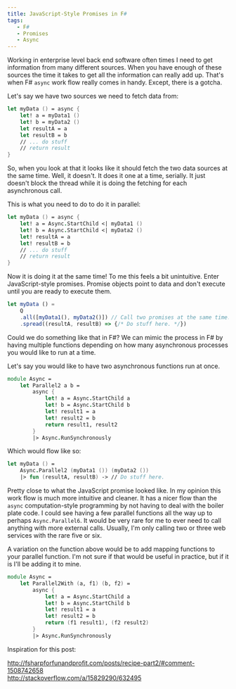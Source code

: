 ```yaml
---
title: JavaScript-Style Promises in F#
tags:
   - F#
   - Promises
   - Async
---
```


Working in enterprise level back end software often times I need to get
information from many different sources. When you have enough of these sources
the time it takes to get all the information can really add up. That's when F#
`async` work flow really comes in handy. Except, there is a gotcha.

Let's say we have two sources we need to fetch data from:

```fsharp
let myData () = async {
    let! a = myData1 ()
    let! b = myData2 ()
    let resultA = a
    let resultB = b
    // ... do stuff
    // return result
}
```

So, when you look at that it looks like it should fetch the two data sources at
the same time. Well, it doesn't. It does it one at a time, serially. It just
doesn't block the thread while it is doing the fetching for each asynchronous
call.

This is what you need to do to do it in parallel:

```fsharp
let myData () = async {
    let! a = Async.StartChild <| myData1 ()
    let! b = Async.StartChild <| myData2 ()
    let! resultA = a
    let! resultB = b
    // ... do stuff
    // return result
}
```
Now it is doing it at the same time! To me this feels a bit unintuitive. Enter
JavaScript-style promises. Promise objects point to data and don't execute
until you are ready to execute them.

```js
let myData () =
    Q
    .all([myData1(), myData2()]) // Call two promises at the same time.
    .spread((resultA, resultB) => {/* Do stuff here. */})
```

Could we do something like that in F#? We can mimic the process in F# by having
multiple functions depending on how many asynchronous processes you would like
to run at a time.

Let's say you would like to have two asynchronous functions run at once.

```fsharp
module Async =
    let Parallel2 a b =
        async {
            let! a = Async.StartChild a
            let! b = Async.StartChild b
            let! result1 = a
            let! result2 = b
            return result1, result2
        }
        |> Async.RunSynchronously
```

Which would flow like so:

```fsharp
let myData () =
    Async.Parallel2 (myData1 ()) (myData2 ())
    |> fun (resultA, resultB) -> // Do stuff here.
```

Pretty close to what the JavaScript promise looked like. In my opinion this
work flow is much more intuitive and cleaner. It has a nicer flow than the
`async` computation-style programming by not having to deal with the boiler
plate code. I could see having a few parallel functions all the way up to perhaps
`Async.Parallel6`. It would be very rare for me to ever need to call anything with
more external calls. Usually, I'm only calling two or three web services with the
rare five or six.

A variation on the function above would be to add mapping functions to your parallel
function. I'm not sure if that would be useful in practice, but if it is I'll be
adding it to mine.

```fsharp
module Async =
    let Parallel2With (a, f1) (b, f2) =
        async {
            let! a = Async.StartChild a
            let! b = Async.StartChild b
            let! result1 = a
            let! result2 = b
            return (f1 result1), (f2 result2)
        }
        |> Async.RunSynchronously
```

Inspiration for this post:

<http://fsharpforfunandprofit.com/posts/recipe-part2/#comment-1508742658>  
<http://stackoverflow.com/a/15829290/632495>
